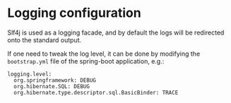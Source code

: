# Logging configuration

Slf4j is used as a logging facade, and by default the logs will be redirected
onto the standard output.

If one need to tweak the log level, it can be done by modifying the
`bootstrap.yml` file of the spring-boot application, e.g.:

```
logging.level:
  org.springframework: DEBUG
  org.hibernate.SQL: DEBUG
  org.hibernate.type.descriptor.sql.BasicBinder: TRACE
```

